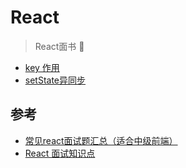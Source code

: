 # React

> React面书 📑

- [key 作用](./1.md)
- [setState异同步](./2.md)

## 参考

- [常见react面试题汇总（适合中级前端）](https://segmentfault.com/a/1190000016885832)
- [React 面试知识点](https://zhuanlan.zhihu.com/p/67587627)
